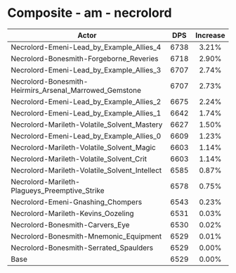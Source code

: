 # Composite - am - necrolord
| Actor | DPS | Increase |
|---|:---:|:---:|
|Necrolord-Emeni-Lead_by_Example_Allies_4|6738|3.21%|
|Necrolord-Bonesmith-Forgeborne_Reveries|6718|2.90%|
|Necrolord-Emeni-Lead_by_Example_Allies_3|6707|2.74%|
|Necrolord-Bonesmith-Heirmirs_Arsenal_Marrowed_Gemstone|6707|2.73%|
|Necrolord-Emeni-Lead_by_Example_Allies_2|6675|2.24%|
|Necrolord-Emeni-Lead_by_Example_Allies_1|6642|1.74%|
|Necrolord-Marileth-Volatile_Solvent_Mastery|6627|1.50%|
|Necrolord-Emeni-Lead_by_Example_Allies_0|6609|1.23%|
|Necrolord-Marileth-Volatile_Solvent_Magic|6603|1.14%|
|Necrolord-Marileth-Volatile_Solvent_Crit|6603|1.14%|
|Necrolord-Marileth-Volatile_Solvent_Intellect|6585|0.87%|
|Necrolord-Marileth-Plagueys_Preemptive_Strike|6578|0.75%|
|Necrolord-Emeni-Gnashing_Chompers|6543|0.23%|
|Necrolord-Marileth-Kevins_Oozeling|6531|0.03%|
|Necrolord-Bonesmith-Carvers_Eye|6530|0.02%|
|Necrolord-Bonesmith-Mnemonic_Equipment|6529|0.01%|
|Necrolord-Bonesmith-Serrated_Spaulders|6529|0.00%|
|Base|6529|0.00%|
